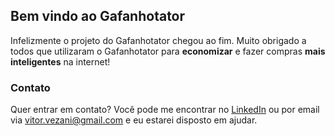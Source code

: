 ## Bem vindo ao Gafanhotator

Infelizmente o projeto do Gafanhotator chegou ao fim. 
Muito obrigado a todos que utilizaram o Gafanhotator para **economizar** e fazer compras **mais inteligentes** na internet!

### Contato

Quer entrar em contato? Você pode me encontrar no [LinkedIn](https://www.linkedin.com/in/vitor-vezani/) ou por email via <vitor.vezani@gmail.com> e eu estarei disposto em ajudar.
